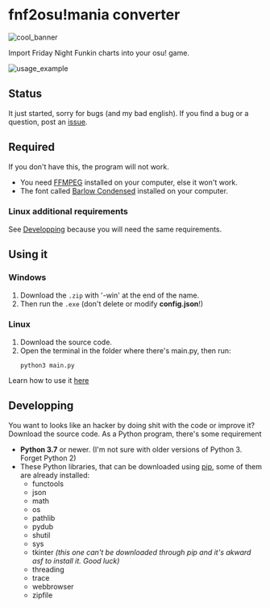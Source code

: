 # fnf2osu!mania converter

![cool_banner](https://user-images.githubusercontent.com/57914482/130650455-669ce1ab-e397-47ab-bf8e-7bd2493cecb9.jpg)

Import Friday Night Funkin charts into your osu! game.

![usage_example](https://user-images.githubusercontent.com/57914482/130650521-66264c5a-c365-4f89-a630-4cd5be4133db.JPG)

## Status
It just started, sorry for bugs (and my bad english).
If you find a bug or a question, post an [issue](https://github.com/Corne2Plum3/fnf2osumania/issues).

## Required
If you don't have this, the program will not work.
* You need [FFMPEG](https://www.ffmpeg.org/) installed on your computer, else it won't work.
* The font called [Barlow Condensed](https://fonts.google.com/specimen/Barlow+Condensed) installed on your computer.

### Linux additional requirements
See [Developping](https://github.com/Corne2Plum3/fnf2osumania#developping) because you will need the same requirements.

## Using it

### Windows

1. Download the `.zip` with '-win' at the end of the name.
2. Then run the `.exe` (don't delete or modify **config.json**!)

### Linux
1. Download the source code.
2. Open the terminal in the folder where there's main.py, then run:
   ```
   python3 main.py
   ```

Learn how to use it [here](https://github.com/Corne2Plum3/fnf2osumania/wiki)

## Developping
You want to looks like an hacker by doing shit with the code or improve it? Download the source code.
As a Python program, there's some requirement
* **Python 3.7** or newer. (I'm not sure with older versions of Python 3. Forget Python 2)
* These Python libraries, that can be downloaded using [pip](https://docs.python.org/fr/3.6/installing/index.html), some of them are already installed:
    * functools
    * json
    * math
    * os
    * pathlib
    * pydub
    * shutil
    * sys
    * tkinter *(this one can't be downloaded through pip and it's akward asf to install it. Good luck)*
    * threading
    * trace
    * webbrowser
    * zipfile
